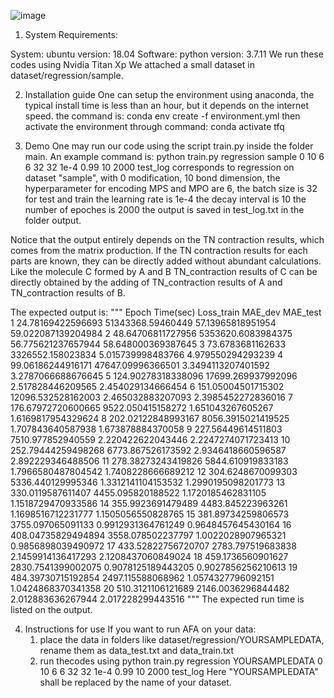 ![image](https://user-images.githubusercontent.com/58459755/192413071-38379ad0-3117-4b70-9720-61e8dd30c3a4.png)

1. System Requirements:

System: ubuntu version: 18.04
Software: python version: 3.7.11
We run these codes using Nvidia Titan Xp
We attached a small dataset in dataset/regression/sample.

2. Installation guide
One can setup the environment using anaconda, the typical install time is less than an hour, but it depends on the internet speed.
the command is:
conda env create -f environment.yml
then activate the environment through command:
conda activate tfq

3. Demo
One may run our code using the script train.py inside the folder main.
An example command is: 
python train.py regression sample 0 10 6 6 32 32 1e-4 0.99 10 2000 test_log
corresponds to regression on dataset "sample", 
with 0 modification, 
10 bond dimension, 
the hyperparameter for encoding MPS and MPO are 6,
the batch size is 32 for test and train
the learning rate is 1e-4
the decay interval is 10
the number of epoches is 2000
the output is saved in test_log.txt in the folder output.

Notice that the output entirely depends on the TN contraction results, which comes from the matrix production. If the TN contraction results for each parts are known, they can be directly added without abundant calculations.
Like the molecule C formed by A and B 
TN_contraction results  of C can be directly obtained by the adding of TN_contraction results of A and TN_contraction results of B.

The expected output is:
"""
Epoch	Time(sec)	Loss_train	MAE_dev	MAE_test
1	24.78169422596693	51343368.59460449	57.13965818951954	59.022087139204984
2	48.64706811727956	5353620.6083984375	56.775621237657944	58.648000369387645
3	73.6783681162633	3326552.158023834	5.015739998483766	4.979550294293239
4	99.06186244916171	47647.09996366501	3.3494113207401592	3.2787066688676645
5	124.90278318338096	17699.269937992096	2.517828446209565	2.454029134666454
6	151.05004501715302	12096.532528162003	2.465032883207093	2.3985452272836016
7	176.67972720600665	9522.050415158272	1.651043267605267	1.6169817954329624
8	202.02122848993167	8056.3915021419525	1.707843640587938	1.673878884370058
9	227.56449614511803	7510.977852940559	2.220422622043446	2.2247274071723413
10	252.79444259498268	6773.867526173592	2.9346418660596587	2.892229346488506
11	278.38273243419826	5844.610919833183	1.7966580487804542	1.7408228666689212
12	304.6248670099303	5336.440129995346	1.3312141104153532	1.2990195098201773
13	330.0119587611407	4455.095820188522	1.1720185462831105	1.1518729470933586
14	355.9923691479489	4483.845223963261	1.1698516712231777	1.1505056550828765
15	381.89734259806573	3755.097065091133	0.9912931364761249	0.9648457645430164
16	408.04735829494894	3558.078502237797	1.0022028907965321	0.9856898039490972
17	433.52822756720707	2783.797519683838	2.1459914136417293	2.1208437060849024
18	459.1736560901627	2830.7541399002075	0.9078125189443205	0.9027856256210613
19	484.39730715192854	2497.115588068962	1.0574327796092151	1.0424868370341358
20	510.3121106121689	2146.0036296844482	2.012883636267944	2.017228299443516
"""
The expected run time is listed on the output.

4. Instructions for use
If you want to run AFA on your data:
    1. place the data in folders like dataset/regression/YOURSAMPLEDATA, rename them as data_test.txt and data_train.txt
    2. run thecodes using python train.py regression YOURSAMPLEDATA 0 10 6 6 32 32 1e-4 0.99 10 2000 test_log 
        Here "YOURSAMPLEDATA" shall be replaced by the name of your dataset.
